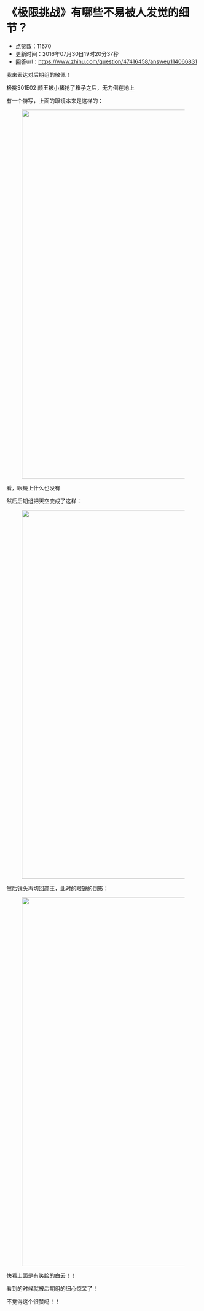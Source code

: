 # 《极限挑战》有哪些不易被人发觉的细节？
- 点赞数：11670
- 更新时间：2016年07月30日19时20分37秒
- 回答url：https://www.zhihu.com/question/47416458/answer/114066831
<body>
 <p data-pid="X6uEIaE0">我来表达对后期组的敬佩！</p>
 <p data-pid="Pc7tlezL">极挑S01E02 颜王被小猪抢了箱子之后，无力倒在地上</p>
 <p data-pid="O4TMffpa">有一个特写，上面的眼镜本来是这样的：</p>
 <figure>
  <img src="https://picx.zhimg.com/50/b73c1d932e865f9d0f7948d0eeaef7bd_720w.jpg?source=1940ef5c" data-rawwidth="960" data-rawheight="640" data-original-token="b73c1d932e865f9d0f7948d0eeaef7bd" class="origin_image zh-lightbox-thumb" width="960" data-original="https://picx.zhimg.com/b73c1d932e865f9d0f7948d0eeaef7bd_r.jpg?source=1940ef5c">
 </figure>
 <p data-pid="8a5MFQ2S">看，眼镜上什么也没有</p>
 <p data-pid="Lew0QdIg">然后后期组把天空变成了这样：</p>
 <figure>
  <img src="https://picx.zhimg.com/50/ef2e43cf4587a0261b62e78f64e53cfa_720w.jpg?source=1940ef5c" data-rawwidth="960" data-rawheight="640" data-original-token="ef2e43cf4587a0261b62e78f64e53cfa" class="origin_image zh-lightbox-thumb" width="960" data-original="https://picx.zhimg.com/ef2e43cf4587a0261b62e78f64e53cfa_r.jpg?source=1940ef5c">
 </figure>
 <p data-pid="HClTizGk">然后镜头再切回颜王，此时的眼镜的倒影：</p>
 <figure>
  <img src="https://pic1.zhimg.com/50/3de74f94bc65adf2f5e3dc25341c4335_720w.jpg?source=1940ef5c" data-rawwidth="960" data-rawheight="640" data-original-token="3de74f94bc65adf2f5e3dc25341c4335" class="origin_image zh-lightbox-thumb" width="960" data-original="https://picx.zhimg.com/3de74f94bc65adf2f5e3dc25341c4335_r.jpg?source=1940ef5c">
 </figure>
 <p data-pid="BGVAsouF">快看上面是有笑脸的白云！！</p>
 <p data-pid="yJy72t00">看到的时候就被后期组的细心惊呆了！</p>
 <p data-pid="jQltPBib">不觉得这个很赞吗！！</p>
</body>